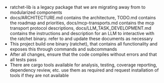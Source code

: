 - ratchet-lib is a legacy package that we are migrating away from to modularized components
- docs/ARCHITECTURE.md contains the architecture, TODO.md contains the roadmap and priorities, docs/mcp-transports.md contains the mcp transport protocol descriptions, docs/LLM_TASK_DEVELOPMENT.md contains the instructions and description for an LLM to interactive with the ratchet binary. refer to and update these documents as necessary
- This project build one binary (ratchet), that contains all functionality and exposes this through commands and subcommands
- After all changes, ensure that the code compiles without errors and that all tests pass
- There are cargo tools available for analysis, testing, coverage reporting, dependency review, etc. use them as required and request installation of tools if they are not available